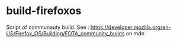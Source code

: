 build-firefoxos
===============
Script of communauty build. See : https://developer.mozilla.org/en-US/Firefox_OS/Building/FOTA_community_builds on mdn
